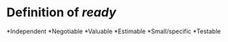 Definition of *ready*
==========
*Independent
*Negotiable
*Valuable
*Estimable
*Small/specific
*Testable